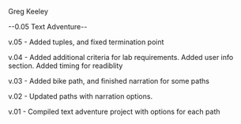 Greg Keeley

--0.05 Text Adventure--

v.05 - Added tuples, and fixed termination point

v.04 - Added additional criteria for lab requirements. Added user info section. Added timing for readiblity

v.03 - Added bike path, and finished narration for some paths

v.02 - Updated paths with narration options.

v.01 - Compiled text adventure project with options for each path

